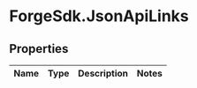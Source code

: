 # ForgeSdk.JsonApiLinks

## Properties
Name | Type | Description | Notes
------------ | ------------- | ------------- | -------------


